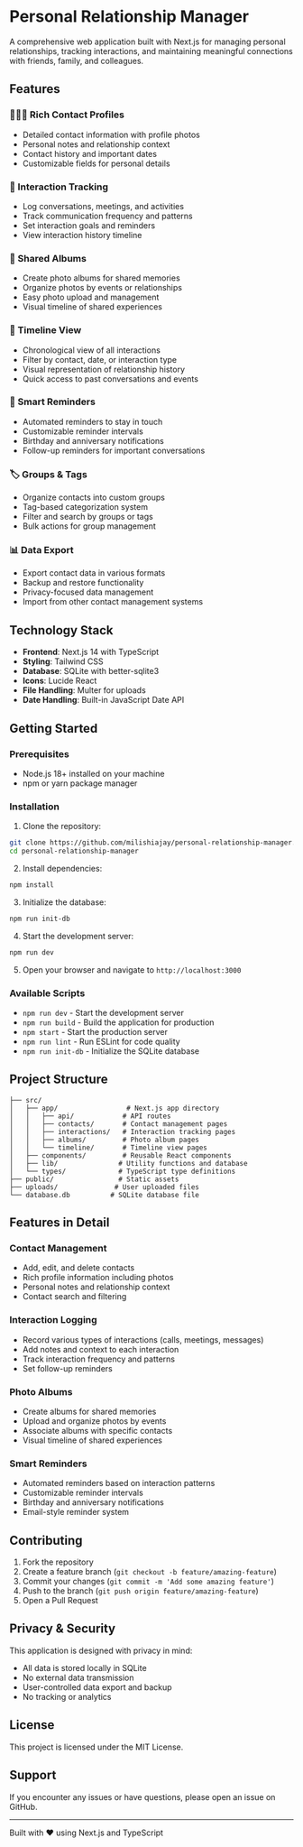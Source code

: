# Personal Relationship Manager

A comprehensive web application built with Next.js for managing personal relationships, tracking interactions, and maintaining meaningful connections with friends, family, and colleagues.

## Features

### 🧑‍🤝‍🧑 Rich Contact Profiles
- Detailed contact information with profile photos
- Personal notes and relationship context
- Contact history and important dates
- Customizable fields for personal details

### 📝 Interaction Tracking
- Log conversations, meetings, and activities
- Track communication frequency and patterns
- Set interaction goals and reminders
- View interaction history timeline

### 📸 Shared Albums
- Create photo albums for shared memories
- Organize photos by events or relationships
- Easy photo upload and management
- Visual timeline of shared experiences

### 📅 Timeline View
- Chronological view of all interactions
- Filter by contact, date, or interaction type
- Visual representation of relationship history
- Quick access to past conversations and events

### 🔔 Smart Reminders
- Automated reminders to stay in touch
- Customizable reminder intervals
- Birthday and anniversary notifications
- Follow-up reminders for important conversations

### 🏷️ Groups & Tags
- Organize contacts into custom groups
- Tag-based categorization system
- Filter and search by groups or tags
- Bulk actions for group management

### 📊 Data Export
- Export contact data in various formats
- Backup and restore functionality
- Privacy-focused data management
- Import from other contact management systems

## Technology Stack

- **Frontend**: Next.js 14 with TypeScript
- **Styling**: Tailwind CSS
- **Database**: SQLite with better-sqlite3
- **Icons**: Lucide React
- **File Handling**: Multer for uploads
- **Date Handling**: Built-in JavaScript Date API

## Getting Started

### Prerequisites

- Node.js 18+ installed on your machine
- npm or yarn package manager

### Installation

1. Clone the repository:
```bash
git clone https://github.com/milishiajay/personal-relationship-manager.git
cd personal-relationship-manager
```

2. Install dependencies:
```bash
npm install
```

3. Initialize the database:
```bash
npm run init-db
```

4. Start the development server:
```bash
npm run dev
```

5. Open your browser and navigate to `http://localhost:3000`

### Available Scripts

- `npm run dev` - Start the development server
- `npm run build` - Build the application for production
- `npm start` - Start the production server
- `npm run lint` - Run ESLint for code quality
- `npm run init-db` - Initialize the SQLite database

## Project Structure

```
├── src/
│   ├── app/                 # Next.js app directory
│   │   ├── api/            # API routes
│   │   ├── contacts/       # Contact management pages
│   │   ├── interactions/   # Interaction tracking pages
│   │   ├── albums/         # Photo album pages
│   │   └── timeline/       # Timeline view pages
│   ├── components/         # Reusable React components
│   ├── lib/               # Utility functions and database
│   └── types/             # TypeScript type definitions
├── public/                # Static assets
├── uploads/              # User uploaded files
└── database.db          # SQLite database file
```

## Features in Detail

### Contact Management
- Add, edit, and delete contacts
- Rich profile information including photos
- Personal notes and relationship context
- Contact search and filtering

### Interaction Logging
- Record various types of interactions (calls, meetings, messages)
- Add notes and context to each interaction
- Track interaction frequency and patterns
- Set follow-up reminders

### Photo Albums
- Create albums for shared memories
- Upload and organize photos by events
- Associate albums with specific contacts
- Visual timeline of shared experiences

### Smart Reminders
- Automated reminders based on interaction patterns
- Customizable reminder intervals
- Birthday and anniversary notifications
- Email-style reminder system

## Contributing

1. Fork the repository
2. Create a feature branch (`git checkout -b feature/amazing-feature`)
3. Commit your changes (`git commit -m 'Add some amazing feature'`)
4. Push to the branch (`git push origin feature/amazing-feature`)
5. Open a Pull Request

## Privacy & Security

This application is designed with privacy in mind:
- All data is stored locally in SQLite
- No external data transmission
- User-controlled data export and backup
- No tracking or analytics

## License

This project is licensed under the MIT License.

## Support

If you encounter any issues or have questions, please open an issue on GitHub.

---

Built with ❤️ using Next.js and TypeScript

